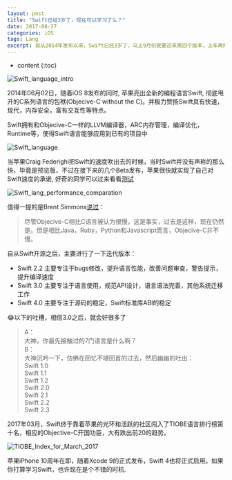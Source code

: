 ```yaml
---
layout: post
title: "Swift已经3岁了，现在可以学习了么？"
date: 2017-08-27
categories: iOS
tags: Lang
excerpt: 自从2014年发布以来，Swift已经3岁了，马上9月份就要迎来第四个版本，上车再解释。
---
```


* content
{:toc}

![Swift_language_intro]({{site.static}}/images/Swift_language_intro.jpg)

2014年06月02日，随着iOS 8发布的同时, 苹果亮出全新的编程语言Swift, 彻底甩开的C系列语言的包袱(Objecive-C without the C)。并极力赞扬Swift具有快速，现代，内存安全，富有交互性等特点。

Swift拥有和Objecive-C一样的LLVM编译器，ARC内存管理，编译优化，Runtime等，使得Swift语言能够应用到已有的项目中

![Swift_language]({{site.static}}/images/Swift_language.jpg)

当苹果Craig Federighi把Swift的速度吹出去的时候，当时Swift并没有声称的那么快，毕竟是预览版，不过在接下来的几个Beta发布，苹果很快就实现了自己对Swift速度的承诺, 好奇的同学可以过来看看[测试](https://www.jessesquires.com/blog/apples-to-apples-part-three/)

![Swift_lang_performance_comparation]({{site.static}}/images/Swift_lang_performance_comparation.jpg)

值得一提的是Brent Simmons[说过](http://inessential.com/2014/02/12/on_replacing_objective-c)：

> 尽管Objecive-C相比C语言被认为很慢，这是事实，过去是这样，现在仍然是。但是相比Java，Ruby，Python和Javascript而言，Objecive-C并不慢。


自从Swift开源之后，主要进行了一下迭代版本：

* Swift 2.2 主要专注于bugs修改，提升语言性能，改善问题审查，警告提示，提升编译速度
* Swift 3.0 主要专注于语言使用，规范API设计，语言语法完善，其他系统迁移工作
* Swift 4.0 主要专注于源码的稳定，Swift标准库ABI的稳定

😂以下的吐槽，相信3.0之后，就会好很多了

> A：<br/>大神，你最先接触过的7门语言是什么啊？<br/>
> B：<br/>大神沉吟一下，仿佛在回忆不堪回首的过去，然后幽幽的吐出：<br/>Swift 1.0<br/> Swift 1.1<br/> Swift 1.2<br/> Swift 2.0<br/> Swift 2.1<br/> Swift 2.2<br/> Swift 2.3<br/>

2017年03月，Swift终于靠着苹果的光环和活跃的社区闯入了TIOBE语言排行榜第十名，相应的Objective-C开国功臣，大有跌出前20的趋势。

![TIOBE_Index_for_March_2017]({{site.static}}/images/TIOBE_Index_for_March_2017.jpg)

苹果iPhone 10周年在即，随着Xcode 9的正式发布，Swift 4也将正式启用。如果你打算学习Swift，也许现在是个不错的时机.

